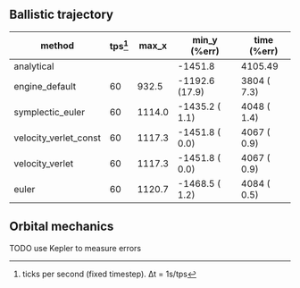 ## Ballistic trajectory
| method                | tps[^1] | max_x  | min_y (%err)   | time (%err)  |
|-----------------------|-----|--------|----------------|--------------|
|            analytical |     |        | -1451.8        | 4105.49      |
|        engine_default |  60 |  932.5 | -1192.6 (17.9) |  3804 ( 7.3) |
|      symplectic_euler |  60 | 1114.0 | -1435.2 ( 1.1) |  4048 ( 1.4) |
| velocity_verlet_const |  60 | 1117.3 | -1451.8 ( 0.0) |  4067 ( 0.9) |
|       velocity_verlet |  60 | 1117.3 | -1451.8 ( 0.0) |  4067 ( 0.9) |
|                 euler |  60 | 1120.7 | -1468.5 ( 1.2) |  4084 ( 0.5) |

## Orbital mechanics
TODO use Kepler to measure errors

[^1]: ticks per second (fixed timestep). Δt = 1s/tps
